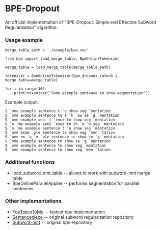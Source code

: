 # BPE-Dropout
An official implementation of "BPE-Dropout: Simple and Effective Subword Regularization" algorithm.

### Usage example
```
merge_table_path = './example/bpe.voc'

from bpe import load_merge_table, BpeOnlineTokenizer

merge_table = load_merge_table(merge_table_path)

tokenizer = BpeOnlineTokenizer(bpe_dropout_rate=0.1, merge_table=merge_table)

for i in range(10):
    print(tokenizer("Some example sentence to show segmentation"))
```

Example output:
```
S `ome example sentence t `o show seg `mentation
S `ome example sentence to s `h `ow se `g `mentation
S `ome example sen `t `ence to show seg `mentation
S `o `me example sent `ence to sh `o `w seg `mentation
S `o `me example sentence t `o show seg `mentation
S `ome exam `ple sentence to show seg `men `tation
S `ome ex `a `m `ple sentence to show se `g `mentation
S `ome example sentence to show se `g `mentation
S `ome example sentence to show seg `mentation
S `ome example sentence to show seg `men `tation
```

### Additional functions

* load_subword_nmt_table -- allows to work with subword-nmt merge table
* BpeOnlineParallelApplier -- performs segmentation for parallel sentences

### Other implementations

* [YouTokenToMe](https://github.com/VKCOM/YouTokenToMe) -- fastest bpe implementation
* [Sentencepiece](https://github.com/google/sentencepiece) -- original subword regularization repository
* [Subword-nmt](https://github.com/rsennrich/subword-nmt) -- original bpe repository
